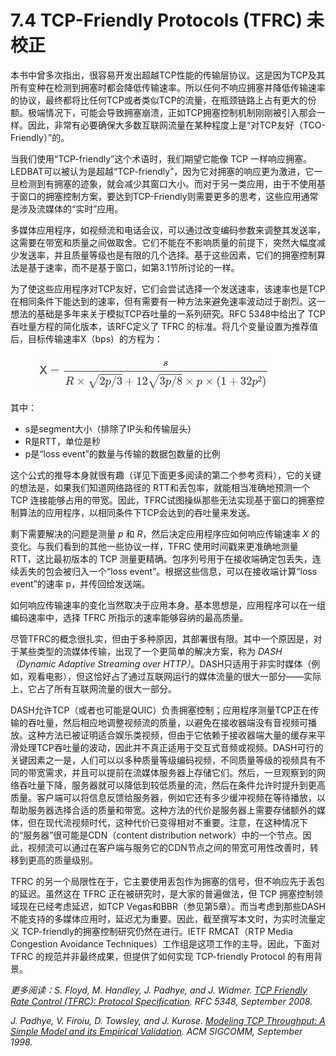 # 7.4 TCP-Friendly Protocols (TFRC) 未校正

本书中曾多次指出，很容易开发出超越TCP性能的传输层协议。这是因为TCP及其所有变种在检测到拥塞时都会降低传输速率。所以任何不响应拥塞并降低传输速率的协议，最终都将比任何TCP或者类似TCP的流量，在瓶颈链路上占有更大的份额。极端情况下，可能会导致拥塞崩溃，正如TCP拥塞控制机制刚刚被引入那会一样。因此，非常有必要确保大多数互联网流量在某种程度上是“对TCP友好（TCO-Friendly）”的。

当我们使用“TCP-friendly”这个术语时，我们期望它能像 TCP 一样响应拥塞。LEDBAT可以被认为是超越“TCP-friendly”，因为它对拥塞的响应更为激进，它一旦检测到有拥塞的迹象，就会减少其窗口大小。而对于另一类应用，由于不使用基于窗口的拥塞控制方案，要达到TCP-Friendly则需要更多的思考，这些应用通常是涉及流媒体的“实时”应用。

多媒体应用程序，如视频流和电话会议，可以通过改变编码参数来调整其发送率，这需要在带宽和质量之间做取舍。它们不能在不影响质量的前提下，突然大幅度减少发送率，并且质量等级也是有限的几个选择。基于这些因素，它们的拥塞控制算法是基于速率，而不是基于窗口，如第3.1节所讨论的一样。

为了使这些应用程序对TCP友好，它们会尝试选择一个发送速率，该速率也是TCP在相同条件下能达到的速率，但有需要有一种方法来避免速率波动过于剧烈。这一想法的基础是多年来关于模拟TCP吞吐量的一系列研究。RFC 5348中给出了 TCP 吞吐量方程的简化版本，该RFC定义了 TFRC 的标准。将几个变量设置为推荐值后，目标传输速率X（bps）的方程为：

<figure><img src="../.gitbook/assets/image (1) (1) (1).png" alt="" width="372"><figcaption></figcaption></figure>

其中：

* s是segment大小（排除了IP头和传输层头）
* R是RTT，单位是秒
* p是“loss event”的数量与传输的数据包数量的比例

这个公式的推导本身就很有趣（详见下面更多阅读的第二个参考资料），它的关键的想法是，如果我们知道网络路径的 RTT和丢包率，就能相当准确地预测一个 TCP 连接能够占用的带宽。因此，TFRC试图操纵那些无法实现基于窗口的拥塞控制算法的应用程序，以相同条件下TCP会达到的吞吐量来发送。

剩下需要解决的问题是测量 _p_ 和 _R_，然后决定应用程序应如何响应传输速率 _X_ 的变化。与我们看到的其他一些协议一样，TFRC 使用时间戳来更准确地测量 RTT，这比最初版本的 TCP 测量更精确。包序列号用于在接收端确定包丢失，连续丢失的包会被归入一个“loss event”。根据这些信息，可以在接收端计算“loss event”的速率 p，并传回给发送端。

如何响应传输速率的变化当然取决于应用本身。基本思想是，应用程序可以在一组编码速率中，选择 TFRC 所指示的速率能够容纳的最高质量。

尽管TFRC的概念很扎实，但由于多种原因，其部署很有限。其中一个原因是，对于某些类型的流媒体传输，出现了一个更简单的解决方案，称为 _DASH（Dynamic Adaptive Streaming over HTTP）_。DASH只适用于非实时媒体（例如，观看电影），但这恰好占了通过互联网运行的媒体流量的很大一部分——实际上，它占了所有互联网流量的很大一部分。

DASH允许TCP（或者也可能是QUIC）负责拥塞控制；应用程序测量TCP正在传输的吞吐量，然后相应地调整视频流的质量，以避免在接收器端没有音视频可播放。这种方法已被证明适合娱乐类视频，但由于它依赖于接收器端大量的缓存来平滑处理TCP吞吐量的波动，因此并不真正适用于交互式音频或视频。DASH可行的关键因素之一是，人们可以以多种质量等级编码视频，不同质量等级的视频具有不同的带宽需求，并且可以提前在流媒体服务器上存储它们。然后，一旦观察到的网络吞吐量下降，服务器就可以降低到较低质量的流，然后在条件允许时提升到更高质量。客户端可以将信息反馈给服务器，例如它还有多少缓冲视频在等待播放，以帮助服务器选择合适的质量和带宽。这种方法的代价是服务器上需要存储额外的媒体，但在现代流视频时代，这种代价已变得相对不重要。注意，在这种情况下的“服务器”很可能是CDN（content distribution network）中的一个节点。因此，视频流可以通过在客户端与服务它的CDN节点之间的带宽可用性改善时，转移到更高的质量级别。

TFRC 的另一个局限性在于，它主要使用丢包作为拥塞的信号，但不响应先于丢包的延迟。虽然这在 TFRC 正在被研究时，是大家的普遍做法，但 TCP 拥塞控制领域现在已经考虑延迟，如TCP Vegas和BBR（参见第5章）。而当考虑到那些DASH不能支持的多媒体应用时，延迟尤为重要。因此，截至撰写本文时，为实时流量定义 TCP-friendly的拥塞控制研究仍然在进行。IETF RMCAT（RTP Media Congestion Avoidance Techniques）工作组是这项工作的主导。因此，下面对TFRC 的规范并非最终成果，但提供了如何实现 TCP-friendly Protocol 的有用背景。

_更多阅读：S. Floyd, M. Handley, J. Padhye, and J. Widmer._ [_TCP Friendly Rate Control (TFRC): Protocol Specification_](https://www.rfc-editor.org/info/rfc5348)_. RFC 5348, September 2008._

_J. Padhye, V. Firoiu, D. Towsley, and J. Kurose._ [_Modeling TCP Throughput: A Simple Model and its Empirical Validation_](https://conferences.sigcomm.org/sigcomm/1998/tp/paper25.pdf)_. ACM SIGCOMM, September 1998._
